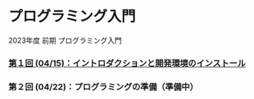 # プログラミング入門

2023年度 前期 プログラミング入門

### [第１回 (04/15)：イントロダクションと開発環境のインストール](01/)

### 第２回 (04/22)：プログラミングの準備（準備中）
